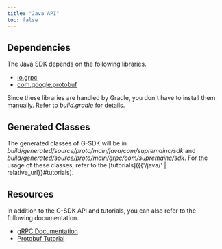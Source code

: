 ```yaml
---
title: "Java API"
toc: false
---
```


## Dependencies

The Java SDK depends on the following libraries.

* [io.grpc](https://mvnrepository.com/artifact/io.grpc)
* [com.google.protobuf](https://mvnrepository.com/artifact/com.google.protobuf/protobuf-java)

Since these libraries are handled by Gradle, you don't have to install them manually. Refer to _build.gradle_ for details.

## Generated Classes

The generated classes of G-SDK will be in _build/generated/source/proto/main/java/com/supremainc/sdk_ and _build/generated/source/proto/main/grpc/com/supremainc/sdk_. For the usage of these classes, refer to the [tutorials]({{'/java/' | relative_url}}#tutorials).

## Resources

In addition to the G-SDK API and tutorials, you can also refer to the following documentation. 

* [gRPC Documentation](https://grpc.github.io/grpc-java/javadoc/index.html)
* [Protobuf Tutorial](https://developers.google.com/protocol-buffers/docs/javatutorial)






